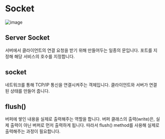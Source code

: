 # Socket

![image](https://user-images.githubusercontent.com/85447054/208381153-a355e348-d769-4732-b958-aa172a12422d.png)

## Server Socket
서버에서 클라이언트의 연결 요청을 받기 위해 만들어두는 일종의 문입니다. 포트를 지정해 해당 서비스의 호수를 지정합니다.

## socket
네트워크를 통해 TCP/IP 통신을 연결시켜주는 객체입니다. 클라이언트와 서버가 연결된 상태를 만들어 줍니다.

## flush()
버퍼에 쌓인 내용을 실제로 출력해주는 역할을 합니다. 버퍼 클래스의 출력(write)은, 실제 출력이 아닌 버퍼로 먼저 출력하게 됩니다. 따라서 flush() method를 사용해 실제로 출력해주는 과정이 필요합니다.